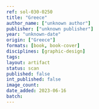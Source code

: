 ```yaml
---
ref: sol-030-0250
title: "Greece"
author_name: ["unknown author"]
publisher: ["unknown publisher"]
year: "unknown-date"
origin: ["Greece"]
formats: [book, book-cover]
disciplines: [graphic-design]
tags:
layout: artifact
status: scan
published: false
int_published: false
image_count:
date_added: 2023-06-16
batch:
---
```

